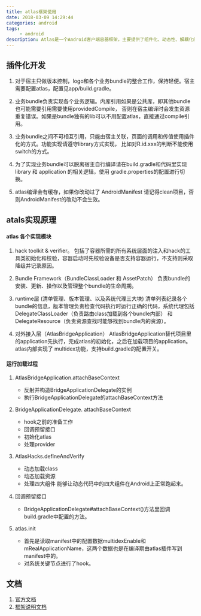 ```yaml
---
title: atlas框架使用
date: 2018-03-09 14:29:44
categories: android
tags:
     - android
description: Atlas是一个Android客户端容器框架，主要提供了组件化、动态性、解耦化的支持。支持在编码期、Apk运行期以及后续运维修复期的各种问题。
---
```


## 插件化开发

1. 对于宿主只做版本控制，logo和各个业务bundle的整合工作，保持轻便。宿主需要配置atlas，配置见app/build.gradle。

2. 业务bundle负责实现各个业务逻辑。内库引用如果是公共库，即其他bundle也可能需要引用需要使用providedCompile，
否则在宿主编译时会发生资源重复错误。如果是bundle独有的lib可以不用配置atlas，直接通过compile引用。

3. 业务bundle之间不可相互引用，只能由宿主关联，页面的调用和传值使用插件化的方式。功能实现请遵守library方式实现，
比如对R.id.xxx的判断不能使用switch的方式。

4. 为了实现业务bundle可以脱离宿主自行编译请在build.gradle和代码里实现 library 和 application 的相关逻辑，使用
gradle.properties的配置进行切换。

5. atlas编译会有缓存，如果你改动过了 AndroidManifest 请记得clean项目，否则AndroidManifest的改动不会生效。

## atals实现原理 

#### atlas 各个实现模块

1. hack toolkit & verifier。
包括了容器所需的所有系统层面的注入和hack的工具类初始化和校验，容器启动时先校验设备是否支持容器运行，不支持则采取降级并记录原因。

2. Bundle Framework（BundleClassLoader 和 AssetPatch）
负责bundle的安装、更新、操作以及管理整个bundle的生命周期。

3. runtime层 (清单管理、版本管理、以及系统代理三大块)
清单列表纪录各个bundle的信息，版本管理负责检查代码执行时运行正确的代码，系统代理包括DelegateClassLoader（负责路由class加载到各个bundle内部）
和DelegateResource（负责资源查找时能够找到bundle内的资源）。

4. 对外接入层（AtlasBridgeApplication）
AtlasBridgeApplication替代项目里的application先执行，完成atlas的初始化，之后在加载项目的application。atlas内部实现了
multidex功能，支持build.gradle的配置开关。


#### 运行加载过程

1. AtlasBridgeApplication.attachBaseContext

    - 反射并构造BridgeApplicationDelegate的实例
    - 执行BridgeApplicationDelegate的attachBaseContext方法

2. BridgeApplicationDelegate. attachBaseContext

    - hook之前的准备工作
    - 回调预留接口
    - 初始化atlas
    - 处理provider

3. AtlasHacks.defineAndVerify

    - 动态加载class
    - 动态加载资源
    - 处理四大组件 能够让动态代码中的四大组件在Android上正常跑起来。

4. 回调预留接口

    - BridgeApplicationDelegate#attachBaseContext()方法里回调build.gradle中配置的方法。

5. atlas.init
    - 首先是读取manifest中的配置数据multidexEnable和mRealApplicationName，这两个数据也是在编译期由atlas插件写到manifest中的。
    - 对系统关键节点进行了hook。



## 文档
1. [官方文档](https://alibaba.github.io/atlas/)
2. [框架说明文档](https://alibaba.github.io/atlas/principle-intro/Runtime_principle.html)


